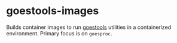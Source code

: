 # goestools-images

Builds container images to run [goestools](https://github.com/pietern/goestools)
utilities in a containerized environment. Primary focus is on `goesproc`.
